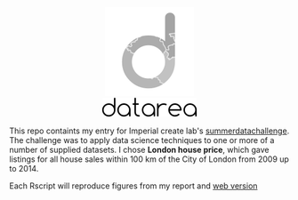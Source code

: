 <p align="center">
<img src="writeup/images/logo3_hires.png" /><br />
<img src="logo_designs/datarea.png" />
</p>

This repo containts my entry for Imperial create lab's [summerdatachallenge](http://summerdatachallenge.com). The challenge was to apply data science techniques to one or more of a number of supplied datasets. I chose **London house price**, which gave listings for all house sales within 100 km of the City of London from 2009 up to 2014.

Each Rscript will reproduce figures from my report and [web version](http://blm.io/datarea)
